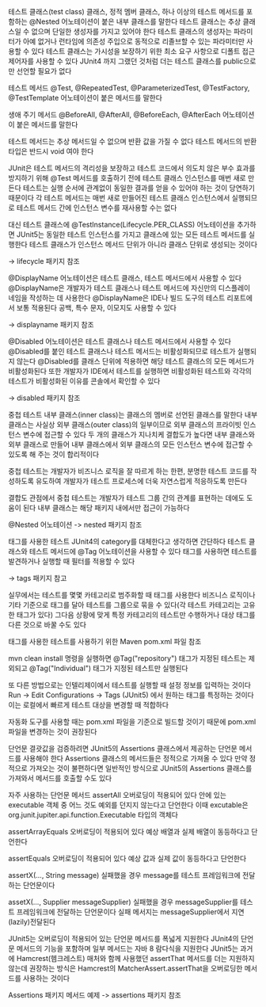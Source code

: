 테스트 클래스(test class) 
클래스, 정적 멤버 클래스, 하나 이상의 테스트 메서드를 포함하는 @Nested 어노테이션이 붙은 내부 클래스를 말한다
테스트 클래스는 추상 클래스일 수 없으며 단일한 생성자를 가지고 있어야 한다
테스트 클래스의 생성자는 파라미터가 아예 없거나 런타임에 의존성 주입으로 동적으로 리졸브할 수 있는 파라미터만 사용할 수 있다
테스트 클래스는 가시성을 보장하기 위한 최소 요구 사항으로 디폴트 접근 제어자를 사용할 수 있다
JUnit4 까지 그랬던 것처럼 더는 테스트 클래스를 public으로만 선언할 필요가 없다 

테스트 메서드
@Test, @RepeatedTest, @ParameterizedTest, @TestFactory, @TestTemplate 어노테이션이 붙은 메서드를 말한다

생애 주기 메서드
@BeforeAll, @AfterAll, @BeforeEach, @AfterEach 어노테이션이 붙은 메서드를 말한다

테스트 메서드는 추상 메서드일 수 없으며 반환 값을 가질 수 없다
테스트 메서드의 반환 타입은 반드시 void 여야 한다

JUnit은 테스트 메서드의 격리성을 보장하고 테스트 코드에서 의도치 않은 부수 효과를 방지하기 위해
@Test 메서드를 호출하기 전에 테스트 클래스 인스턴스를 매번 새로 만든다
테스트는 실행 순서에 관계없이 동일한 결과를 얻을 수 있어야 하는 것이 당연하기 때문이다
각 테스트 메서드는 매번 새로 만들어진 테스트 클래스 인스턴스에서 실행되므로 테스트 메서드 간에 인스턴스 변수를 
재사용할 수는 없다

대신 테스트 클래스에 @TestInstance(Lifecycle.PER_CLASS) 어노테이션을 추가하면 JUnit5는 동일한 테스트 인스턴스를 가지고
클래스에 있는 모든 테스트 메서드를 실행한다
테스트 클래스가 인스턴스 메서드 단위가 아니라 클래스 단위로 생성되는 것이다

-> lifecycle 패키지 참조

@DisplayName 어노테이션은 테스트 클래스, 테스트 메서드에서 사용할 수 있다
@DisplayName은 개발자가 테스트 클래스나 테스트 메서드에 자신만의 디스플레이 네임을 작성하는 데 사용한다
@DisplayName은 IDE나 빌드 도구의 테스트 리포트에서 보통 적용된다
공백, 특수 문자, 이모지도 사용할 수 있다

-> displayname 패키지 참조

@Disabled 어노테이션은 테스트 클래스나 테스트 메서드에서 사용할 수 있다
@Disabled를 붙인 테스트 클래스나 테스트 메서드는 비활성화되므로 테스트가 실행되지 않는다
@Disabled를 클래스 단위에 적용하면 해당 테스트 클래스의 모든 메서드가 비활성화된다
또한 개발자가 IDE에서 테스트를 실행하면 비활성화된 테스트와 각각의 테스트가 비활성화된 이유를 콘솔에서 확인할 수 있다

-> disabled 패키지 참조

중첩 테스트
내부 클래스(inner class)는 클래스의 멤버로 선언된 클래스를 말한다
내부 클래스는 사실상 외부 클래스(outer class)의 일부이므로 외부 클래스의 프라이빗 인스턴스 변수에 접근할 수 있다
두 개의 클래스가 지나치케 결합도가 높다면 내부 클래스와 외부 클래스로 만들어 내부 클래스에서 외부 클래스의 모든 인스턴스 변수에
접근할 수 있도록 해 주는 것이 합리적이다

중첩 테스트는 개발자가 비즈니스 로직을 잘 따르게 하는 한편, 분명한 테스트 코드를 작성하도록 유도하여 개발자가 테스트 프로세스에
더욱 자연스럽게 적응하도록 만든다

결합도 관점에서 중첩 테스트는 개발자가 테스트 그룹 간의 관계를 표현하는 데에도 도움이 된다
내부 클래스는 해당 패키지 내에서만 접근이 가능하다

@Nested 어노테이션 
-> nested 패키지 참조

태그를 사용한 테스트
JUnit4의 category를 대체한다고 생각하면 간단하다
테스트 클래스와 테스트 메서드에 @Tag 어노테이션을 사용할 수 있다
태그를 사용하면 테스트를 발견하거나 실행할 때 필터를 적용할 수 있다

-> tags 패키지 참고

실무에서는 테스트를 몇몇 카테고리로 범주화할 때 태그를 사용한다
비즈니스 로직이나 기타 기준으로 태그를 달아 테스트를 그룹으로 묶을 수 있다(각 테스트 카테고리는 고유한 태그가 있다)
그다음 상황에 맞게 특정 카테고리의 테스트만 수행하거나 대상 태그를 다른 것으로 바꿀 수도 있다

태그를 사용한 테스트를 사용하기 위한 Maven pom.xml 파일 참조

mvn clean install 명령을 실행하면 @Tag("repository") 태그가 지정된 테스트는 제외되고
@Tag("Individual") 태그가 지정된 테스트만 실행된다

또 다른 방법으로는 인텔리제이에서 테스트를 실행할 때 설정 정보를 입력하는 것이다
Run -> Edit Configurations -> Tags (JUnit5) 에서 원하는 태그를 특정하는 것이다
이는 로컬에서 빠르게 테스트 대상을 변경할 때 적합하다

자동화 도구를 사용할 때는 pom.xml 파일을 기준으로 빌드할 것이기 때문에 pom.xml 파일을 변경하는 것이 권장된다

단언문
결괏값을 검증하려면 JUnit5의 Assertions 클래스에서 제공하는 단언문 메서드를 사용해야 한다
Assertions 클래스의 메서드들은 정적으로 가져올 수 있다
만약 정적으로 가져오는 것이 불편하다면 일반적인 방식으로 JUnit5의 Assertions 클래스를 가져와서 메서드를 호출할 수도 있다

자주 사용하는 단언문 메서드
assertAll
오버로딩이 적용되어 있다 안에 있는 executable 객체 중 어느 것도 예외를 던지지 않는다고 단언한다
이때 excutable은 org.junit.jupiter.api.function.Executable 타입의 객체다

assertArrayEquals
오버로딩이 적용되어 있다 예상 배열과 실제 배열이 동등하다고 단언한다

assertEquals
오버로딩이 적용되어 있다 예상 값과 실제 값이 동등하다고 단언한다

assertX(..., String message)
실패했을 경우 message를 테스트 프레임워크에 전달하는 단언문이다

assetX(..., Supplier <String> messageSupplier)
실패했을 경우 messageSupplier를 테스트 프레임워크에 전달하는 단언문이다
실패 메서지는 messageSupplier에서 지연(lazily)전달된다

JUnit5는 오버로딩이 적용되어 있는 단언문 메서드를 폭넓게 지원한다
JUnit4의 단언문 메서드의 기능을 포함하며 일부 메서드는 자바 8 람다식을 지원한다
JUnit5는 과거에 Hamcrest(헴크레스트) 매처와 함께 사용했던 assertThat 메서드를 더는 지원하지 않는데
권장하는 방식은 Hamcrest의 MatcherAssert.assertThat을 오버로딩한 메서드를 사용하는 것이다 

Assertions 패키지 메서드 예제 -> assertions 패키지 참조
